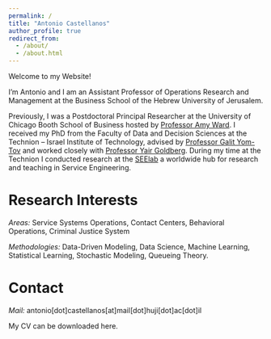 ```yaml
---
permalink: /
title: "Antonio Castellanos"
author_profile: true
redirect_from: 
  - /about/
  - /about.html
---
```

Welcome to my Website! 

I’m Antonio and I am an Assistant Professor of Operations Research and Management at the Business School of the Hebrew University of Jerusalem. 

Previously, I was a Postdoctoral Principal Researcher at the University of Chicago Booth School of Business hosted by [Professor Amy Ward](https://voices.uchicago.edu/amyward/). I received my PhD from the Faculty of Data and Decision Sciences at the Technion – Israel Institute of Technology, advised by [Professor Galit Yom-Tov](https://gality.net.technion.ac.il/) and worked closely with [Professor Yair Goldberg](https://yairgo.net.technion.ac.i). During my time at the Technion I conducted research at the [SEElab](https://seelab.net.technion.ac.il) a worldwide hub for research and teaching in Service Engineering. 



Research Interests
======
*Areas:* Service Systems Operations, Contact Centers,  Behavioral Operations, Criminal Justice System

*Methodologies:* Data-Driven Modeling, Data Science, Machine Learning, Statistical Learning, Stochastic Modeling, Queueing Theory. 

Contact 
======
*Mail:* antonio[dot]castellanos[at]mail[dot]huji[dot]ac[dot]il

My CV can be downloaded here.


